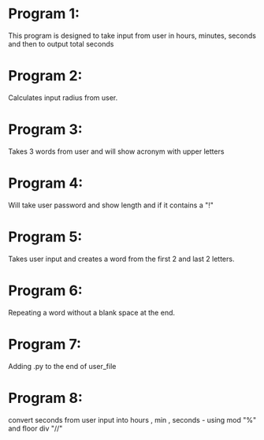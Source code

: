 # Program 1:
This program is designed to take input from user in hours, minutes, seconds and then to output total seconds

# Program 2:
Calculates input radius from user.

# Program 3:
Takes 3 words from user and will show acronym with upper letters

# Program 4:
Will take user password and show length and if it contains a "!"

# Program 5:
Takes user input and creates a word from the first 2 and last 2 letters.

# Program 6:
Repeating a word without a blank space at the end.

# Program 7:
Adding .py to the end of user_file

# Program 8:
convert seconds from user input into hours , min , seconds - using mod "%" and floor div "//"
